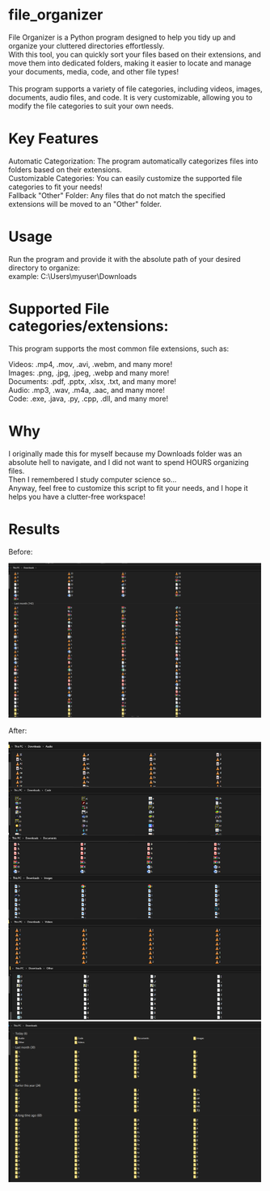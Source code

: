 # file_organizer
File Organizer is a Python program designed to help you tidy up and organize your cluttered directories effortlessly.<br>
With this tool, you can quickly sort your files based on their extensions, and move them into dedicated folders, making it easier to locate and manage your documents, media, code, and other file types!<br><br>
This program supports a variety of file categories, including videos, images, documents, audio files, and code. It is very customizable, allowing you to modify the file categories to suit your own needs.

# Key Features
Automatic Categorization: The program automatically categorizes files into folders based on their extensions.<br>
Customizable Categories: You can easily customize the supported file categories to fit your needs!<br>
Fallback "Other" Folder: Any files that do not match the specified extensions will be moved to an "Other" folder.

# Usage
Run the program and provide it with the absolute path of your desired directory to organize:<br>
example: C:\Users\myuser\Downloads

# Supported File categories/extensions:
This program supports the most common file extensions, such as:

Videos: .mp4, .mov, .avi, .webm, and many more!<br>
Images: .png, .jpg, .jpeg, .webp and many more!<br>
Documents: .pdf, .pptx, .xlsx, .txt, and many more!<br>
Audio: .mp3, .wav, .m4a, .aac, and many more!<br>
Code: .exe, .java, .py, .cpp, .dll, and many more!<br>

# Why
I originally made this for myself because my Downloads folder was an absolute hell to navigate, and I did not want to spend HOURS organizing files.<br>
Then I remembered I study computer science so...<br>
Anyway, feel free to customize this script to fit your needs, and I hope it helps you have a clutter-free workspace!<br>

# Results
Before:

<img src="https://github.com/CGil4444/file_organizer/blob/main/downloads_unorganized.png" width="500" />

After:
<p float="left">
  <img src="https://github.com/CGil4444/file_organizer/blob/main/downloads_organized_examples.png" width="500" />
  <img src="https://github.com/CGil4444/file_organizer/blob/main/downloads_organized.png" width="500" />
</p>
